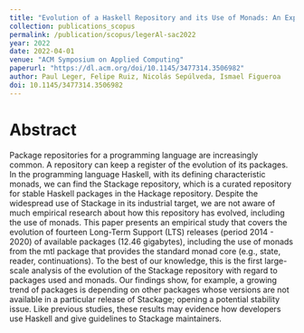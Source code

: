```yaml
---
title: "Evolution of a Haskell Repository and its Use of Monads: An Exploratory Study of Stackage"
collection: publications_scopus
permalink: /publication/scopus/legerAl-sac2022
year: 2022
date: 2022-04-01
venue: "ACM Symposium on Applied Computing"
paperurl: "https://dl.acm.org/doi/10.1145/3477314.3506982"
author: Paul Leger, Felipe Ruiz, Nicolás Sepúlveda, Ismael Figueroa
doi: 10.1145/3477314.3506982
---
```


# Abstract

Package repositories for a programming language are increasingly common. A
repository can keep a register of the evolution of its packages. In the
programming language Haskell, with its defining characteristic monads, we can
find the Stackage repository, which is a curated repository for stable Haskell
packages in the Hackage repository. Despite the widespread use of Stackage in
its industrial target, we are not aware of much empirical research about how
this repository has evolved, including the use of monads. This paper presents
an empirical study that covers the evolution of fourteen Long-Term Support
(LTS) releases (period 2014 - 2020) of available packages (12.46 gigabytes),
including the use of monads from the mtl package that provides the standard
monad core (e.g., state, reader, continuations). To the best of our knowledge,
this is the first large-scale analysis of the evolution of the Stackage
repository with regard to packages used and monads. Our findings show, for
example, a growing trend of packages is depending on other packages whose
versions are not available in a particular release of Stackage; opening a
potential stability issue. Like previous studies, these results may evidence
how developers use Haskell and give guidelines to Stackage maintainers.
